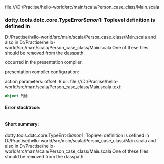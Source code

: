 file:///D:/Practise/hello-world/src/main/scala/Person_case_class/Main.scala
### dotty.tools.dotc.core.TypeError$$anon$1: Toplevel definition <error> is defined in
  D:/Practise/hello-world/src/main/scala/Person_case_class/Main.scala
and also in
  D:/Practise/hello-world/src/main/scala/Person_case_class/Main.scala
One of these files should be removed from the classpath.

occurred in the presentation compiler.

presentation compiler configuration:


action parameters:
offset: 8
uri: file:///D:/Practise/hello-world/src/main/scala/Person_case_class/Main.scala
text:
```scala
object P@@

```



#### Error stacktrace:

```

```
#### Short summary: 

dotty.tools.dotc.core.TypeError$$anon$1: Toplevel definition <error> is defined in
  D:/Practise/hello-world/src/main/scala/Person_case_class/Main.scala
and also in
  D:/Practise/hello-world/src/main/scala/Person_case_class/Main.scala
One of these files should be removed from the classpath.